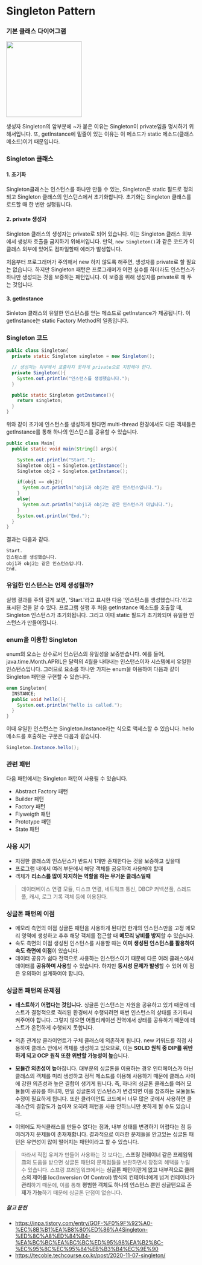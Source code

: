 # Singleton Pattern

### 기본 클래스 다이어그램

<img src="https://github.com/eunsiver/shinhan-Design-Oattern/assets/76419984/2b0458d8-f331-4dac-92ea-f145b6dae365" width=200>

생성자 Singleton의 앞부분에 ~가 붙은 이유는 Singleton이 private임을 명시하기 위해서입니다.
또, getInstance에 밑줄이 있는 이유는 이 메소드가 static 메소드(클래스 메소드)이기 때문입니다.


### Singleton 클래스

#### 1. 초기화
Singleton클래스는 인스턴스를 하나만 만들 수 있는, Singleton은 static 필드로 정의되고 Singleton 클래스의 인스턴스에서 초기화합니다.
초기화는 Singleton 클래스를 로드할 때 한 번만 실행됩니다.

#### 2. private 생성자
Singleton 클래스의 생성자는 private로 되어 있습니다. 이는 Singleton 클래스 외부에서 생성자 호출을 금지하기 위해서입니다.
만약, `new Singleton()`과 같은 코드가 이 클래스 외부에 있어도 컴파일할때 에러가 발생합니다.

처음부터 프로그래머가 주의해서 new 하지 않도록 해주면, 생성자를 private로 할 필요는 없습니다. 하지만 Singleton 패턴은 프로그래머가 어떤 실수를 하더라도 인스턴스가 하나만 생성되는 것을 보증하는 패턴입니다.
이 보증을 위해 생성자를 private로 해 두는 것입니다. 

#### 3. getInstance
Sinleton 클래스의 유일한 인스턴스를 얻는 메소드로 getInstance가 제공됩니다. 이 getInstance는 static Factory Method의 일종입니다. 


### Singleton 코드

```java
public class Singleton{
  private static Singleton singleton = new Singleton();

  // 생성자는 외부에서 호출하지 못하게 private으로 지정해야 한다.
  private Singleton(){
    System.out.println("인스턴스를 생성했습니다.");
  }

  public static Singleton getInstance(){
    return singleton;
  }
}
```
위와 같이 초기에 인스턴스를 생성하게 된다면 multi-thread 환경에서도 다른 객체들은 getInstance를 통해 하나의 인스턴스를 공유할 수 있습니다.

```java
public class Main{
  public static void main(String[] args){

    System.out.println("Start.");
    Singleton obj1 = Singleton.getInstance();
    Singleton obj2 = Singleton.getInstance();

    if(obj1 == obj2){
      System.out.println("obj1과 obj2는 같은 인스턴스입니다.");
    }
    else{
      System.out.println("obj1과 obj2는 같은 인스턴스가 아닙니다.");
    }
    System.out.println("End.");
  }
}
```

결과는 다음과 같다.
```
Start.
인스턴스를 생성했습니다.
obj1과 obj2는 같은 인스턴스입니다.
End.
```

### 유일한 인스턴스는 언제 생성될까?
실행 결과를 주의 깊게 보면, 'Start.'라고 표시한 다음 '인스턴스를 생성했습니다.'라고 표시된 것을 알 수 있다. 프로그램 실행 후 처음 getInstance 메소드를 호출할 때, Singleton 인스턴스가 초기화됩니다. 그리고 이때 static 필드가 초기화되며 유일한 인스턴스가 만들어집니다. 

### enum을 이용한 Singleton
enum의 요소는 상수로서 인스턴스의 유일성을 보증받습니다. 예를 들어, java.time.Month.APRIL은 달력의 4월을 나타내는 인스턴스이자 시스템에서 유일한 인스턴스입니다. 그러므로 요소를 하나만 가지는 enum을 이용하여 다음과 같이 Singleton 패턴을 구현할 수 있습니다.

```java
enum Singleton{
  INSTANCE;
  public void hello(){  
    System.out.println("hello is called.");
  }
}
```
이때 유일한 인스턴스는 Singleton.Instance라는 식으로 액세스할 수 있습니다. hello 메소드를 호출하는 구문은 다음과 같습니다.
```java
Singleton.Instance.hello();
```

### 관련 패턴
다음 패턴에서는 Singleton 패턴이 사용될 수 있습니다.
* Abstract Factory 패턴
* Builder 패턴
* Factory 패턴
* Flyweigth 패턴
* Prototype 패턴
* State 패턴


### 사용 시기 
+ 지정한 클래스의 인스턴스가 반드시 1개만 존재한다는 것을 보증하고 싶을때
+ 프로그램 내에서 여러 부분에서 해당 객체를 공유하여 사용해야 할때
+ 객체가 **리소스를 많이 차지하는 역할을 하는 무거운 클래스일때**

> 데이터베이스 연결 모듈, 디스크 연결, 네트워크 통신, DBCP 커넥션풀, 스레드풀, 캐시, 로그 기록 객체 등에 이용된다. 

### 싱글톤 패턴의 이점
+ 메모리 측면의 이점
싱글톤 패턴을 사용하게 된다면 한개의 인스턴스만을 고정 메모리 영역에 생성하고 추후 해당 객체를 접근할 때 **메모리 낭비를 방지**할 수 있습니다.
+ 속도 측면의 이점
생성된 인스턴스를 사용할 때는 **이미 생성된 인스턴스를 활용하여 속도 측면에 이점**이 있습니다.
+ 데이터 공유가 쉽다
전역으로 사용하는 인스턴스이기 때문에 다른 여러 클래스에서 데이터를 **공유하며 사용**할 수 있습니다. 하지만 **동시성 문제가 발생**할 수 있어 이 점은 유의하여 설계하여야 합니다.

### 싱글톤 패턴의 문제점

- **테스트하기 어렵다는 것입니다.**
  싱글톤 인스턴스는 자원을 공유하고 있기 때문에 테스트가 결정적으로 격리된 환경에서 수행되려면 매번 인스턴스의 상태를 초기화시켜주어야 합니다. 그렇지 않으면 어플리케이션 전역에서 상태를 공유하기 때문에 테스트가 온전하게 수행되지 못합니다.

- 의존 관계상 클라이언트가 구체 클래스에 의존하게 됩니다. new 키워드를 직접 사용하여 클래스 안에서 객체를 생성하고 있으므로, 이는 **SOLID 원칙 중 DIP를 위반하게 되고 OCP 원칙 또한 위반할 가능성이 높**습니다.

- **모듈간 의존성이 높**아집니다.
  대부분의 싱글톤을 이용하는 경우 인터페이스가 아닌 클래스의 객체를 미리 생성하고 정적 메소드를 이용해 사용하기 때문에 클래스 사이에 강한 의존성과 높은 결합이 생기게 됩니다.
  즉, 하나의 싱글톤 클래스를 여러 모듈들이 공유를 하니까, 만일 싱글톤의 인스턴스가 변경되면 이를 참조하는 모듈들도 수정이 필요하게 됩니다.
  또한 클라이언트 코드에서 너무 많은 곳에서 사용하면 클래스간의 결합도가 높아져 오히려 패턴을 사용 안하느니만 못하게 될 수도 있습니다.

- 이외에도 자식클래스를 만들수 없다는 점과, 내부 상태를 변경하기 어렵다는 점 등 여러가지 문제들이 존재재합니다. 결과적으로 이러한 문제들을 안고있는 싱글톤 패턴은 유연성이 많이 떨어지는 패턴이라고 할 수 있습니다.

> 따라서 직접 유저가 만들어 사용하는 것 보다는, **스프링 컨테이너 같은 프레임워크**의 도움을 받으면 싱글톤 패턴의 문제점들을 보완하면서 장점의 혜택을 누릴 수 있습니다.
스프링 프레임워크에서는 **싱글톤 패턴이란게 없고 내부적으로 클래스의 제어를 Ioc(Inversion Of Control) 방식의 컨테이너에게 넘겨 컨테이너가 관리**하기 때문에, 이를 통해 **평범한 객체도 하나의 인스턴스 뿐인 싱글턴으로 존재가 가능**하기 때문에 싱글톤 단점이 없습니다.


##### 참고 문헌
+ https://inpa.tistory.com/entry/GOF-%F0%9F%92%A0-%EC%8B%B1%EA%B8%80%ED%86%A4Singleton-%ED%8C%A8%ED%84%B4-%EA%BC%BC%EA%BC%BC%ED%95%98%EA%B2%8C-%EC%95%8C%EC%95%84%EB%B3%B4%EC%9E%90
+ https://tecoble.techcourse.co.kr/post/2020-11-07-singleton/
  
